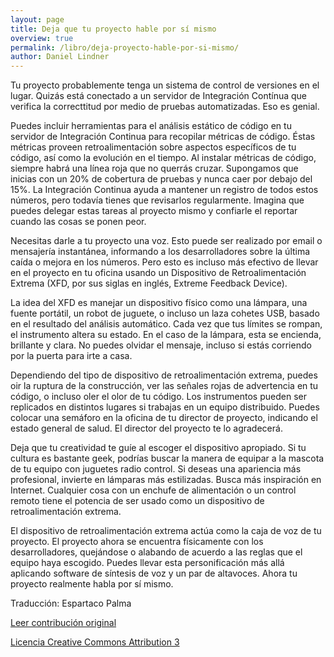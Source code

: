 ```yaml
---
layout: page
title: Deja que tu proyecto hable por sí mismo
overview: true
permalink: /libro/deja-proyecto-hable-por-si-mismo/
author: Daniel Lindner
---
```


Tu proyecto probablemente tenga un sistema de control de versiones en el lugar. Quizás está conectado a un servidor de Integración Contínua que verifica la correcttitud por medio de pruebas automatizadas. Eso es genial.

Puedes incluir herramientas para el análisis estático de código en tu servidor de Integración Continua para recopilar métricas de código. Éstas métricas proveen retroalimentación sobre aspectos específicos de tu código, así como la evolución en el tiempo. Al instalar métricas de código, siempre habrá una línea roja que no querrás cruzar. Supongamos que inicias con un 20% de cobertura de pruebas y nunca caer por debajo del 15%. La Integración Continua ayuda a mantener un registro de todos estos números, pero todavía tienes que revisarlos regularmente. Imagina que puedes delegar estas tareas al proyecto mismo y confiarle el reportar cuando las cosas se ponen peor.

Necesitas darle a tu proyecto una voz. Esto puede ser realizado por email o mensajería instantánea, informando a los desarrolladores sobre la última caída o mejora en los números. Pero esto es incluso más efectivo de llevar en el proyecto en tu oficina usando un Dispositivo de Retroalimentación Extrema (XFD, por sus siglas en inglés, Extreme Feedback Device).

La idea del XFD es manejar un dispositivo físico como una lámpara, una fuente portátil, un robot de juguete, o incluso un laza cohetes USB, basado en el resultado del análisis automático. Cada vez que tus límites se rompan, el instrumento altera su estado. En el caso de la lámpara, esta se encienda, brillante y clara. No puedes olvidar el mensaje, incluso si estás corriendo por la puerta para irte a casa.

Dependiendo del tipo de dispositivo de retroalimentación extrema, puedes oir la ruptura de la construcción, ver las señales rojas de advertencia en tu código, o incluso oler el olor de tu código. Los instrumentos pueden ser replicados en distintos lugares si trabajas en un equipo distribuido. Puedes colocar una semáforo en la oficina de tu director de proyecto, indicando el estado general de salud. El director del proyecto te lo agradecerá.

Deja que tu creatividad te guíe al escoger el dispositivo apropiado. Si tu cultura es bastante geek, podrías buscar la manera de equipar a la mascota de tu equipo con juguetes radio control. Si deseas una apariencia más profesional, invierte en lámparas más estilizadas. Busca más inspiración en Internet. Cualquier cosa con un enchufe de alimentación o un control remoto tiene el potencia de ser usado como un dispositivo de retroalimentación extrema.

El dispositivo de retroalimentación extrema actúa como la caja de voz de tu proyecto. El proyecto ahora se encuentra físicamente con los desarrolladores, quejándose o alabando de acuerdo a las reglas que el equipo haya escogido. Puedes llevar esta personificación más allá aplicando software de síntesis de voz y un par de altavoces. Ahora tu proyecto realmente habla por sí mismo.


Traducción: Espartaco Palma

[Leer contribución original](http://programmer.97things.oreilly.com/wiki/index.php/Let_Your_Project_Speak_for_Itself)

[Licencia Creative Commons Attribution 3](http://creativecommons.org/licenses/by/3.0/us/deed.es)